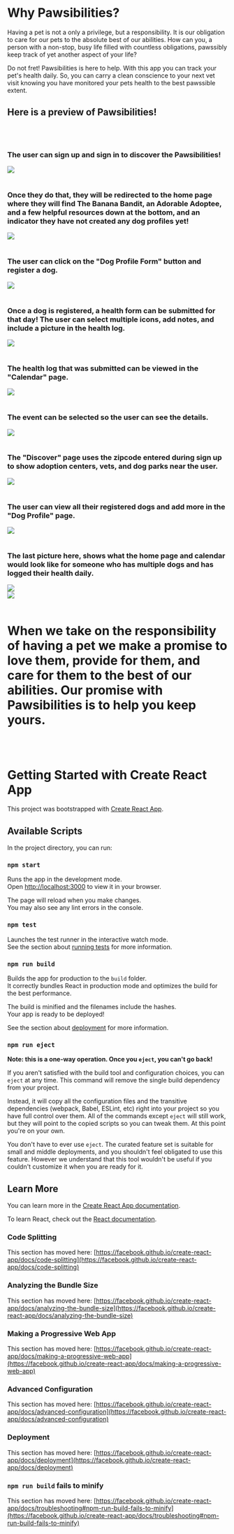 
# Why Pawsibilities?
Having a pet is not a only a privilege, but a responsibility. It is our obligation to care for our pets to the absolute best of our abilities. How can you, a person with a non-stop, busy life filled with countless obligations, pawssibly keep track of yet another aspect of your life?

Do not fret! Pawsibilities is here to help. With this app you can track your pet's health daily. So, you can carry a clean conscience to your next vet visit knowing you have monitored your pets health to the best pawssible extent.
<br>

## Here is a preview of Pawsibilities!
<br>
<br>

### The user can sign up and sign in to discover the Pawsibilities! 
<img src="./public/Pawsibilities_SignUp:SignIn_Page.png">
<br>
<br>

### Once they do that, they will be redirected to the home page where they will find The Banana Bandit, an Adorable Adoptee, and a few helpful resources down at the bottom, and an indicator they have not created any dog profiles yet!
<img src="./public/Pawsibilities_Home_Page.png">
<br>
<br>

### The user can click on the "Dog Profile Form" button and register a dog.
<img src="./public/Pawsibilities_Dog_Profile_Form.png">
<br>
<br>

### Once a dog is registered, a health form can be submitted for that day! The user can select multiple icons, add notes, and include a picture in the health log.
<img src="./public/Pawsibilities_Health_Log_Form.png">
<br>
<br>

### The health log that was submitted can be viewed in the "Calendar" page.
<img src="./public/Pawsibilities_Single_Dog_Calendar.png">
<br>
<br>

### The event can be selected so the user can see the details. 
<img src="./public/Pawsibilities_Calendar_Event.png">
<br>
<br>

### The "Discover" page uses the zipcode entered during sign up to show adoption centers, vets, and dog parks near the user. 
<img src="./public/Pawsibilities_Discover_Page.png">
<br>
<br>

### The user can view all their registered dogs and add more in the "Dog Profile" page. 
<img src="./public/Pawsibilities_Dog_Profile_Page.png">
<br>
<br>

### The last picture here, shows what the home page and calendar would look like for someone who has multiple dogs and has logged their health daily. 
<img src="./public/Pawsibilities_Multiple_Dogs_Home_Page.png">
<br>
<img src="./public/Pawsibilities_Several_Dogs_Calendar.png">
<br>
<br>

# When we take on the responsibility of having a pet we make a promise to love them, provide for them, and care for them to the best of our abilities. Our promise with Pawsibilities is to help you keep yours.
<br>
<br>

# Getting Started with Create React App

This project was bootstrapped with [Create React App](https://github.com/facebook/create-react-app).

## Available Scripts

In the project directory, you can run:

### `npm start`

Runs the app in the development mode.\
Open [http://localhost:3000](http://localhost:3000) to view it in your browser.

The page will reload when you make changes.\
You may also see any lint errors in the console.

### `npm test`

Launches the test runner in the interactive watch mode.\
See the section about [running tests](https://facebook.github.io/create-react-app/docs/running-tests) for more information.

### `npm run build`

Builds the app for production to the `build` folder.\
It correctly bundles React in production mode and optimizes the build for the best performance.

The build is minified and the filenames include the hashes.\
Your app is ready to be deployed!

See the section about [deployment](https://facebook.github.io/create-react-app/docs/deployment) for more information.

### `npm run eject`

**Note: this is a one-way operation. Once you `eject`, you can't go back!**

If you aren't satisfied with the build tool and configuration choices, you can `eject` at any time. This command will remove the single build dependency from your project.

Instead, it will copy all the configuration files and the transitive dependencies (webpack, Babel, ESLint, etc) right into your project so you have full control over them. All of the commands except `eject` will still work, but they will point to the copied scripts so you can tweak them. At this point you're on your own.

You don't have to ever use `eject`. The curated feature set is suitable for small and middle deployments, and you shouldn't feel obligated to use this feature. However we understand that this tool wouldn't be useful if you couldn't customize it when you are ready for it.

## Learn More

You can learn more in the [Create React App documentation](https://facebook.github.io/create-react-app/docs/getting-started).

To learn React, check out the [React documentation](https://reactjs.org/).

### Code Splitting

This section has moved here: [https://facebook.github.io/create-react-app/docs/code-splitting](https://facebook.github.io/create-react-app/docs/code-splitting)

### Analyzing the Bundle Size

This section has moved here: [https://facebook.github.io/create-react-app/docs/analyzing-the-bundle-size](https://facebook.github.io/create-react-app/docs/analyzing-the-bundle-size)

### Making a Progressive Web App

This section has moved here: [https://facebook.github.io/create-react-app/docs/making-a-progressive-web-app](https://facebook.github.io/create-react-app/docs/making-a-progressive-web-app)

### Advanced Configuration

This section has moved here: [https://facebook.github.io/create-react-app/docs/advanced-configuration](https://facebook.github.io/create-react-app/docs/advanced-configuration)

### Deployment

This section has moved here: [https://facebook.github.io/create-react-app/docs/deployment](https://facebook.github.io/create-react-app/docs/deployment)

### `npm run build` fails to minify

This section has moved here: [https://facebook.github.io/create-react-app/docs/troubleshooting#npm-run-build-fails-to-minify](https://facebook.github.io/create-react-app/docs/troubleshooting#npm-run-build-fails-to-minify)
